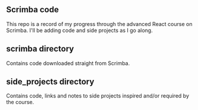 ## Scrimba code
This repo is a record of my progress through the advanced React course on Scrimba. I'll be adding code and side projects as I go along.

## scrimba directory
Contains code downloaded straight from Scrimba. 

## side_projects directory
Contains code, links and notes to side projects inspired and/or required by the course.